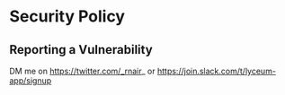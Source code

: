 # Security Policy

## Reporting a Vulnerability

DM me on https://twitter.com/_rnair_ or https://join.slack.com/t/lyceum-app/signup